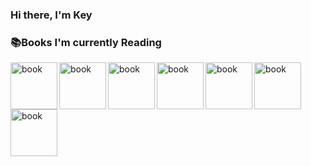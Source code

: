 ### Hi there, I'm Key  









<h3>📚Books I'm currently Reading</h3>
    <img src="https://images-na.ssl-images-amazon.com/images/I/410hiaPGyCL._SX348_BO1,204,203,200_.jpg" alt="book" width="75" align="left" />
    <img src="https://m.media-amazon.com/images/I/914diTN43CL._SL1500_.jpg" alt="book" width="75" align="left" />
    <img src="https://m.media-amazon.com/images/I/91XLN3fDE7L._SL1500_.jpg" alt="book" width="75" align="left"/>
    <img src="https://m.media-amazon.com/images/I/91PMdBWVONL._SL1500_.jpg" alt="book" width="75" align="left"/>
    <img src="https://m.media-amazon.com/images/I/81ntpaenZKL._SL1500_.jpg" alt="book" width="75" align="left"/>
    <img src="https://m.media-amazon.com/images/I/81SmVR3lp7L._SL1500_.jpg" alt="book" width="75" align="left"/>
    <img src="https://m.media-amazon.com/images/I/51yc0TeNM5L._SL1499_.jpg" alt="book" width="75" align="left"/>
